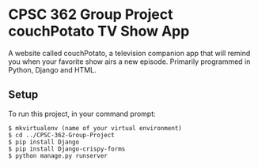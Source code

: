 # CPSC 362 Group Project couchPotato TV Show App
A website called couchPotato, a television companion app that will remind you when your favorite show airs a new episode. Primarily programmed in Python, Django and HTML.
## Setup
To run this project, in your command prompt:
```
$ mkvirtualenv (name of your virtual environment)
$ cd ../CPSC-362-Group-Project
$ pip install Django
$ pip install Django-crispy-forms
$ python manage.py runserver
```
